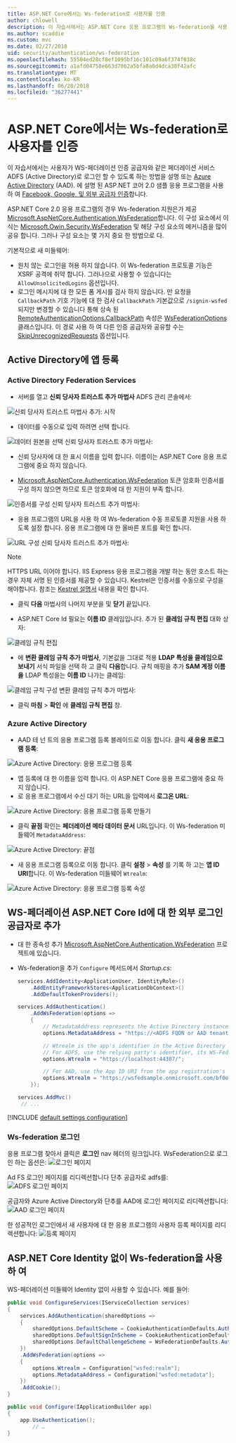 ```yaml
---
title: ASP.NET Core에서는 Ws-federation로 사용자를 인증
author: chlowell
description: 이 자습서에서는 ASP.NET Core 응용 프로그램의 Ws-federation을 사용 하는 방법을 설명 합니다.
ms.author: scaddie
ms.custom: mvc
ms.date: 02/27/2018
uid: security/authentication/ws-federation
ms.openlocfilehash: 55504ed28cf8ef1095bf16c101c09a6f374f038c
ms.sourcegitcommit: a1afd04758e663d7062a5bfa8a0d4dca38f42afc
ms.translationtype: MT
ms.contentlocale: ko-KR
ms.lasthandoff: 06/20/2018
ms.locfileid: "36277441"
---
```

# <a name="authenticate-users-with-ws-federation-in-aspnet-core"></a>ASP.NET Core에서는 Ws-federation로 사용자를 인증

이 자습서에서는 사용자가 WS-페더레이션 인증 공급자와 같은 페더레이션 서비스 ADFS (Active Directory)로 로그인 할 수 있도록 하는 방법을 설명 또는 [Azure Active Directory](/azure/active-directory/) (AAD). 에 설명 된 ASP.NET 코어 2.0 샘플 응용 프로그램을 사용 하 여 [Facebook, Google, 및 외부 공급자 인증](xref:security/authentication/social/index)합니다.

ASP.NET Core 2.0 응용 프로그램의 경우 Ws-federation 지원은가 제공 [Microsoft.AspNetCore.Authentication.WsFederation](https://www.nuget.org/packages/Microsoft.AspNetCore.Authentication.WsFederation)합니다. 이 구성 요소에서 이식는 [Microsoft.Owin.Security.WsFederation](https://www.nuget.org/packages/Microsoft.Owin.Security.WsFederation) 및 해당 구성 요소의 메커니즘을 많이 공유 합니다. 그러나 구성 요소는 몇 가지 중요 한 방법으로 다.

기본적으로 새 미들웨어:

* 원치 않는 로그인을 허용 하지 않습니다. 이 Ws-federation 프로토콜 기능은 XSRF 공격에 취약 합니다. 그러나으로 사용할 수 있습니다는 `AllowUnsolicitedLogins` 옵션입니다.
* 로그인 메시지에 대 한 모든 폼 게시를 검사 하지 않습니다. 만 요청을 `CallbackPath` 기호 기능에 대 한 검사 `CallbackPath` 기본값으로 `/signin-wsfed` 되지만 변경할 수 있습니다 통해 상속 된 [RemoteAuthenticationOptions.CallbackPath](/dotnet/api/microsoft.aspnetcore.authentication.remoteauthenticationoptions.callbackpath) 속성은 [ WsFederationOptions](/dotnet/api/microsoft.aspnetcore.authentication.wsfederation.wsfederationoptions) 클래스입니다. 이 경로 사용 하 여 다른 인증 공급자와 공유할 수는 [SkipUnrecognizedRequests](/dotnet/api/microsoft.aspnetcore.authentication.wsfederation.wsfederationoptions.skipunrecognizedrequests) 옵션입니다.

## <a name="register-the-app-with-active-directory"></a>Active Directory에 앱 등록

### <a name="active-directory-federation-services"></a>Active Directory Federation Services

* 서버를 열고 **신뢰 당사자 트러스트 추가 마법사** ADFS 관리 콘솔에서:

![신뢰 당사자 트러스트 마법사 추가: 시작](ws-federation/_static/AdfsAddTrust.png)

* 데이터를 수동으로 입력 하려면 선택 합니다.

![데이터 원본을 선택 신뢰 당사자 트러스트 추가 마법사:](ws-federation/_static/AdfsSelectDataSource.png)

* 신뢰 당사자에 대 한 표시 이름을 입력 합니다. 이름이는 ASP.NET Core 응용 프로그램에 중요 하지 않습니다.

* [Microsoft.AspNetCore.Authentication.WsFederation](https://www.nuget.org/packages/Microsoft.AspNetCore.Authentication.WsFederation) 토큰 암호화 인증서를 구성 하지 않으면 하므로 토큰 암호화에 대 한 지원이 부족 합니다.

![인증서를 구성 신뢰 당사자 트러스트 추가 마법사:](ws-federation/_static/AdfsConfigureCert.png)

* 응용 프로그램의 URL을 사용 하 여 Ws-federation 수동 프로토콜 지원을 사용 하도록 설정 합니다. 응용 프로그램에 대 한 올바른 포트를 확인 합니다.

![URL 구성 신뢰 당사자 트러스트 추가 마법사:](ws-federation/_static/AdfsConfigureUrl.png)

> [!NOTE]
> HTTPS URL 이어야 합니다. IIS Express 응용 프로그램을 개발 하는 동안 호스트 하는 경우 자체 서명 된 인증서를 제공할 수 있습니다. Kestrel은 인증서를 수동으로 구성을 해야합니다. 참조는 [Kestrel 설명서](xref:fundamentals/servers/kestrel) 내용을 확인 합니다.

* 클릭 **다음** 마법사의 나머지 부분을 및 **닫기** 끝입니다.

* ASP.NET Core Id 필요는 **이름 ID** 클레임입니다. 추가 된 **클레임 규칙 편집** 대화 상자:

![클레임 규칙 편집](ws-federation/_static/EditClaimRules.png)

* 에 **변환 클레임 규칙 추가 마법사**, 기본값을 그대로 적용 **LDAP 특성을 클레임으로 보내기** 서식 파일을 선택 하 고 클릭 **다음**합니다. 규칙 매핑을 추가 **SAM 계정 이름을** LDAP 특성을는 **이름 ID** 나가는 클레임:

![클레임 규칙 구성 변환 클레임 규칙 추가 마법사:](ws-federation/_static/AddTransformClaimRule.png)

* 클릭 **마침** > **확인** 에 **클레임 규칙 편집** 창.

### <a name="azure-active-directory"></a>Azure Active Directory

* AAD 테 넌 트의 응용 프로그램 등록 블레이드로 이동 합니다. 클릭 **새 응용 프로그램 등록**:

![Azure Active Directory: 응용 프로그램 등록](ws-federation/_static/AadNewAppRegistration.png)

* 앱 등록에 대 한 이름을 입력 합니다. 이 ASP.NET Core 응용 프로그램에 중요 하지 않습니다.
* 로 응용 프로그램에서 수신 대기 하는 URL을 입력에서 **로그온 URL**:

![Azure Active Directory: 응용 프로그램 등록 만들기](ws-federation/_static/AadCreateAppRegistration.png)

* 클릭 **끝점** 확인는 **페더레이션 메타 데이터 문서** URL입니다. 이 Ws-federation 미들웨어 `MetadataAddress`:

![Azure Active Directory: 끝점](ws-federation/_static/AadFederationMetadataDocument.png)

* 새 응용 프로그램 등록으로 이동 합니다. 클릭 **설정** > **속성** 를 기록 하 고는 **앱 ID URI**합니다. 이 Ws-federation 미들웨어 `Wtrealm`:

![Azure Active Directory: 응용 프로그램 등록 속성](ws-federation/_static/AadAppIdUri.png)

## <a name="add-ws-federation-as-an-external-login-provider-for-aspnet-core-identity"></a>WS-페더레이션 ASP.NET Core Id에 대 한 외부 로그인 공급자로 추가

* 대 한 종속성 추가 [Microsoft.AspNetCore.Authentication.WsFederation](https://www.nuget.org/packages/Microsoft.AspNetCore.Authentication.WsFederation) 프로젝트에 있습니다.
* Ws-federation을 추가 `Configure` 메서드에서 *Startup.cs*:

    ```csharp
    services.AddIdentity<ApplicationUser, IdentityRole>()
        .AddEntityFrameworkStores<ApplicationDbContext>()
        .AddDefaultTokenProviders();

    services.AddAuthentication()
        .AddWsFederation(options =>
        {
            // MetadataAddress represents the Active Directory instance used to authenticate users.
            options.MetadataAddress = "https://<ADFS FQDN or AAD tenant>/FederationMetadata/2007-06/FederationMetadata.xml";

            // Wtrealm is the app's identifier in the Active Directory instance.
            // For ADFS, use the relying party's identifier, its WS-Federation Passive protocol URL:
            options.Wtrealm = "https://localhost:44307/";

            // For AAD, use the App ID URI from the app registration's Properties blade:
            options.Wtrealm = "https://wsfedsample.onmicrosoft.com/bf0e7e6d-056e-4e37-b9a6-2c36797b9f01";
        });

    services.AddMvc()
     // ...
    ```

[!INCLUDE [default settings configuration](social/includes/default-settings.md)]

### <a name="log-in-with-ws-federation"></a>Ws-federation 로그인

응용 프로그램 찾아서 클릭은 **로그인** nav 헤더의 링크입니다. WsFederation으로 로그인 하는 옵션은: ![로그인 페이지](ws-federation/_static/WsFederationButton.png)

Ad FS 로그인 페이지를 리디렉션합니다 단추 공급자로 adfs를: ![ADFS 로그인 페이지](ws-federation/_static/AdfsLoginPage.png)

공급자와 Azure Active Directory와 단추를 AAD에 로그인 페이지로 리디렉션합니다: ![AAD 로그인 페이지](ws-federation/_static/AadSignIn.png)

한 성공적인 로그인에서 새 사용자에 대 한 응용 프로그램의 사용자 등록 페이지를 리디렉션합니다: ![등록 페이지](ws-federation/_static/Register.png)

## <a name="use-ws-federation-without-aspnet-core-identity"></a>ASP.NET Core Identity 없이 Ws-federation을 사용 하 여

WS-페더레이션 미들웨어 Identity 없이 사용할 수 있습니다. 예를 들어:

```csharp
public void ConfigureServices(IServiceCollection services)
{
    services.AddAuthentication(sharedOptions =>
    {
        sharedOptions.DefaultScheme = CookieAuthenticationDefaults.AuthenticationScheme;
        sharedOptions.DefaultSignInScheme = CookieAuthenticationDefaults.AuthenticationScheme;
        sharedOptions.DefaultChallengeScheme = WsFederationDefaults.AuthenticationScheme;
    })
    .AddWsFederation(options =>
    {
        options.Wtrealm = Configuration["wsfed:realm"];
        options.MetadataAddress = Configuration["wsfed:metadata"];
    })
    .AddCookie();
}

public void Configure(IApplicationBuilder app)
{
    app.UseAuthentication();
        // …
}
```
